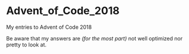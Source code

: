 # Advent_of_Code_2018
My entries to Advent of Code 2018

Be aware that my answers are _(for the most part)_ not well optimized nor pretty to look at.
